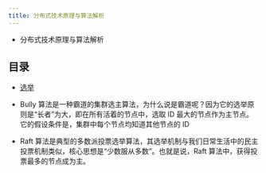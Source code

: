 ```yaml
---
title: 分布式技术原理与算法解析
---
```


- 分布式技术原理与算法解析

## 目录

- [选举](选举)

- Bully 算法是一种霸道的集群选主算法，为什么说是霸道呢？因为它的选举原则是“长者”为大，即在所有活着的节点中，选取 ID 最大的节点作为主节点。它的假设条件是，集群中每个节点均知道其他节点的 ID
- Raft 算法是典型的多数派投票选举算法，其选举机制与我们日常生活中的民主投票机制类似，核心思想是“少数服从多数”。也就是说，Raft 算法中，获得投票最多的节点成为主。
